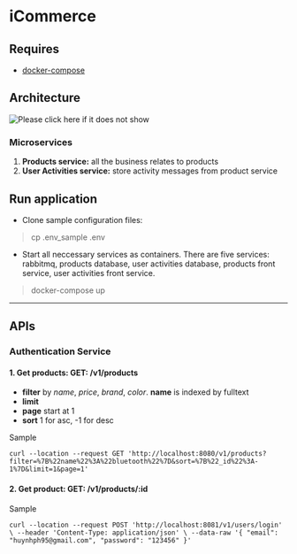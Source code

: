 # iCommerce
## Requires
* [docker-compose](https://docs.docker.com/compose/install/)
## Architecture
![Please click here if it does not show](https://drive.google.com/uc?export=view&id=1x420IzBlbPIomSoLHDbjF8X6ocZ1pjTh)
### Microservices
1. **Products service:** all the business relates to products
2. **User Activities service:** store activity messages from product service
## Run application
* Clone sample configuration files:
> cp .env_sample .env
* Start all neccessary services as containers. There are five services: rabbitmq, products database, user activities database, products front service, user activities front service.
> docker-compose up
***
## APIs
### Authentication Service
#### **1. Get products:** GET: /v1/products
* **filter** by *name*, *price*, *brand*, *color*. **name** is indexed by fulltext
* **limit**
* **page** start at 1
* **sort** 1 for asc, -1 for desc

Sample

`curl --location --request GET 'http://localhost:8080/v1/products?filter=%7B%22name%22%3A%22bluetooth%22%7D&sort=%7B%22_id%22%3A-1%7D&limit=1&page=1'`
#### **2. Get product:** GET: /v1/products/:id
Sample

`curl --location --request POST 'http://localhost:8081/v1/users/login' \
--header 'Content-Type: application/json' \
--data-raw '{
    "email": "huynhph95@gmail.com",
    "password": "123456"
}'`
